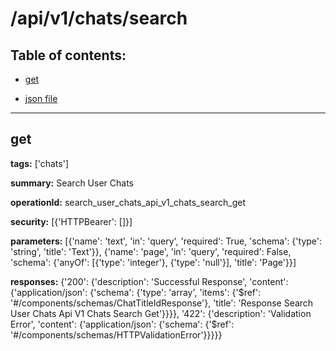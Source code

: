 # /api/v1/chats/search

## Table of contents:
- [get](#get)

- [json file](./_api_v1_chats_search.json)

---
<a name="get"></a>
## get

**tags:** ['chats']

**summary:** Search User Chats

**operationId:** search_user_chats_api_v1_chats_search_get

**security:** [{'HTTPBearer': []}]

**parameters:** [{'name': 'text', 'in': 'query', 'required': True, 'schema': {'type': 'string', 'title': 'Text'}}, {'name': 'page', 'in': 'query', 'required': False, 'schema': {'anyOf': [{'type': 'integer'}, {'type': 'null'}], 'title': 'Page'}}]

**responses:** {'200': {'description': 'Successful Response', 'content': {'application/json': {'schema': {'type': 'array', 'items': {'$ref': '#/components/schemas/ChatTitleIdResponse'}, 'title': 'Response Search User Chats Api V1 Chats Search Get'}}}}, '422': {'description': 'Validation Error', 'content': {'application/json': {'schema': {'$ref': '#/components/schemas/HTTPValidationError'}}}}}

